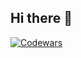 ## Hi there 👋

[![Codewars](https://www.codewars.com/users/Brain4ess/badges/small)](https://www.codewars.com/users/Brain4ess)
